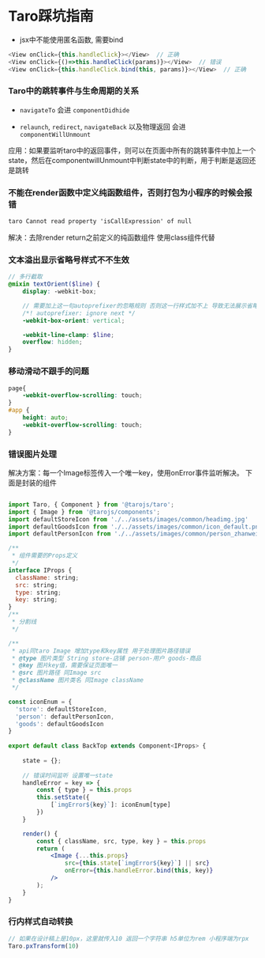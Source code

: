 # Taro踩坑指南

- jsx中不能使用匿名函数, 需要bind
```js
<View onClick={this.handleClick}></View>  // 正确
<View onClick={()=>this.handleClick(params)}></View>  // 错误
<View onClick={this.handleClick.bind(this, params)}></View>  // 正确
```

### Taro中的跳转事件与生命周期的关系
- `navigateTo` 会进  `componentDidhide`

- `relaunch`,  `redirect`, `navigateBack` 以及物理返回 会进 `componentWillUnmount`

应用：如果要监听taro中的返回事件，则可以在页面中所有的跳转事件中加上一个state，然后在componentwillUnmount中判断state中的判断，用于判断是返回还是跳转

### 不能在render函数中定义纯函数组件，否则打包为小程序的时候会报错
```cmd
taro Cannot read property 'isCallExpression' of null
```
解决：去除render return之前定义的纯函数组件 使用class组件代替

### 文本溢出显示省略号样式不不生效
```scss
// 多行截取
@mixin textOrient($line) {
	display: -webkit-box;

	// 需要加上这一句autoprefixer的忽略规则 否则这一行样式加不上 导致无法展示省略号
	/*! autoprefixer: ignore next */
	-webkit-box-orient: vertical;

	-webkit-line-clamp: $line;
	overflow: hidden;
}
```

### 移动滑动不跟手的问题
```scss
page{
	-webkit-overflow-scrolling: touch;
}
#app {
	height: auto;
	-webkit-overflow-scrolling: touch;
}
```

### 错误图片处理
解决方案：每一个Image标签传入一个唯一key，使用onError事件监听解决。 
下面是封装的组件
```jsx

import Taro, { Component } from '@tarojs/taro';
import { Image } from '@tarojs/components';
import defaultStoreIcon from './../assets/images/common/headimg.jpg'
import defaultGoodsIcon from './../assets/images/common/icon_default.png'
import defaultPersonIcon from './../assets/images/common/person_zhanweitu@2x.png'

/**
 * 组件需要的Props定义
 */
interface IProps {
  className: string;
  src: string;
  type: string;
  key: string;
}
/**
 * 分割线
 */

/**
 * api同taro Image 增加type和key属性 用于处理图片路径错误
 * @type 图片类型 String store-店铺 person-用户 goods-商品
 * @key 图片key值，需要保证页面唯一
 * @src 图片路径 同Image src
 * @className 图片类名 同Image className
 */

const iconEnum = {
  'store': defaultStoreIcon,
  'person': defaultPersonIcon,
  'goods': defaultGoodsIcon
}
 
export default class BackTop extends Component<IProps> {
  
    state = {};
  
    // 错误时间监听 设置唯一state
    handleError = key => {
        const { type } = this.props
        this.setState({
            [`imgError${key}`]: iconEnum[type]
        })
    }

	render() {
        const { className, src, type, key } = this.props
		return (
			<Image {...this.props}
                src={this.state[`imgError${key}`] || src}
                onError={this.handleError.bind(this, key)}
            />
		);
	}
}
```

### 行内样式自动转换
```js
// 如果在设计稿上是10px，这里就传入10	返回一个字符串 h5单位为rem 小程序端为rpx
Taro.pxTransform(10)
```